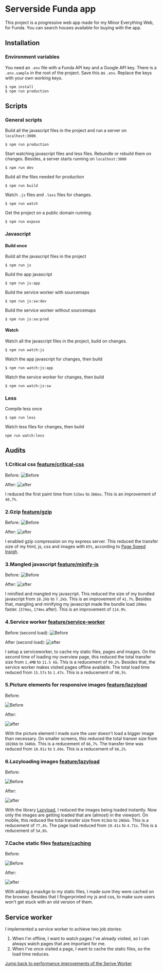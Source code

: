 # Serverside Funda app

This project is a progressive web app made for my Minor Everything Web, for Funda. You can search houses available for buying with the app.

## Installation

### Environment variables
You need an ```.env``` file with a Funda API key and a Google API key. There is a ```.env.sample``` in the root of the project. Save this as ```.env```. Replace the keys with your own working keys.


```
$ npm install
$ npm run production
```

## Scripts

### General scripts
Build all the javascript files in the project and run a server on ```localhost:3000```.
```
$ npm run production
```

Start watching javascript files and less files. Rebundle or rebuild them on changes. Besides, a server starts running on ```localhost:3000```
```
$ npm run dev
```

Build all the files needed for production
```
$ npm run build
```

Watch ```.js``` files and ```.less``` files for changes.
```
$ npm run watch
```

Get the project on a public domain running.
```
$ npm run expose
```

### Javascript

#### Build once
Build all the javascript files in the project
```
$ npm run js
```

Build the app javascript
```
$ npm run js:app
```

Build the service worker with sourcemaps
```
$ npm run js:sw:dev
```

Build the service worker without sourcemaps
```
$ npm run js:sw:prod
```

#### Watch
Watch all the javascript files in the project, build on changes.
```
$ npm run watch:js
```

Watch the app javascript for changes, then build
```
$ npm run watch:js:app
```

Watch the service worker for changes, then build
```
$ npm run watch:js:sw
```

### Less

Compile less once
```
$ npm run less
```

Watch less files for changes, then build
```
npm run watch:less
```

## Audits

### 1.Critical css [feature/critical-css](https://github.com/Frankwarnaar/minor-perfomance-matters-funda/tree/feature/critical-css)
Before:
![Before](https://raw.githubusercontent.com/Frankwarnaar/minor-perfomance-matters-funda/master/improvements/critical_css/before.png)

After:
![after](https://raw.githubusercontent.com/Frankwarnaar/minor-perfomance-matters-funda/master/improvements/critical_css/after.png)

I reduced the first paint time from ```515ms``` to ```366ms```. This is an improvement of ```40,7%```.

### 2.Gzip [feature/gzip](https://github.com/Frankwarnaar/minor-perfomance-matters-funda/tree/feature/gzip)
Before:
![Before](https://raw.githubusercontent.com/Frankwarnaar/minor-perfomance-matters-funda/master/improvements/esmangle/before.png)

After:
![after](https://raw.githubusercontent.com/Frankwarnaar/minor-perfomance-matters-funda/master/improvements/esmangle/after.png)

I enabled gzip compression on my express server. This reduced the transfer size of my html, js, css and images with ```65%```, according to [Page Speed Insigh](https://developers.google.com/speed/pagespeed/insights/).

### 3.Mangled javascript [feature/minify-js](https://github.com/Frankwarnaar/minor-perfomance-matters-funda/tree/feature/minify-js)
Before:
![Before](https://raw.githubusercontent.com/Frankwarnaar/minor-perfomance-matters-funda/master/improvements/esmangle/before.png)

After:
![after](https://raw.githubusercontent.com/Frankwarnaar/minor-perfomance-matters-funda/master/improvements/esmangle/after.png)

I minified and mangled my javascript. This reduced the size of my bundled javascript from ```10.2kb``` to ```7.2kb```. This is an improvement of ```41.7%```. Besides that, mangling and minifying my javascript made the bundle load ```200ms``` faster. (```374ms```, ```174ms``` after). This is an improvement of ```114.9%```.

### 4.Service worker [feature/service-worker](https://github.com/Frankwarnaar/minor-perfomance-matters-funda/tree/feature/service-worker)
Before (second load):
![Before](https://raw.githubusercontent.com/Frankwarnaar/minor-perfomance-matters-funda/master/improvements/sw/before.png)

After (second load):
![after](https://raw.githubusercontent.com/Frankwarnaar/minor-perfomance-matters-funda/master/improvements/sw/after.png)

I setup a serviceworker, to cache my static files, pages and images. On the second time of loading my overview page, this reduced the total transfer size from ```1.4MB``` to ```11.5 kb```. This is a reducement of ```99.2%```. Besides that, the service worker makes visited pages offline available. The total load time reduced from ```15.57s``` to ```1.47s```. This is a reducement of ```90,5%```.

### 5.Picture elements for responsive images [feature/lazyload](https://github.com/Frankwarnaar/minor-perfomance-matters-funda/tree/feature/lazyload)
Before:

![Before](https://raw.githubusercontent.com/Frankwarnaar/minor-perfomance-matters-funda/master/improvements/picture/before.png)

After:

![after](https://raw.githubusercontent.com/Frankwarnaar/minor-perfomance-matters-funda/master/improvements/picture/after.png)

With the picture element I made sure the user doesn't load a bigger image than necessary. On smaller screens, this reduced the total transer size from ```1020kb``` to ```340kb```. This is a reducement of ```66,7%```. The transfer time was reduced from ```10.91s``` to ```3.69s```. This is a reducement of ```66,2%```. 

### 6.Lazyloading images [feature/lazyload](https://github.com/Frankwarnaar/minor-perfomance-matters-funda/tree/feature/lazyload)
Before:

![Before](https://raw.githubusercontent.com/Frankwarnaar/minor-perfomance-matters-funda/master/improvements/lazyload/before.png)

After:

![after](https://raw.githubusercontent.com/Frankwarnaar/minor-perfomance-matters-funda/master/improvements/lazyload/after.png)

With the library [Lazyload](http://verlok.github.io/lazyload/), I reduced the images being loaded instantly. Now only the images are getting loaded that are (almost) in the viewport. On mobile, this reduced the total transfer size from ```913kb``` to ```206kb```. This is a reducement of `77,4%`. The page load reduced from ```10.41s``` to `4.71s`. This is a reducement of `54,8%`.

### 7.Cache static files [feature/caching](https://github.com/Frankwarnaar/minor-perfomance-matters-funda/tree/feature/caching)
Before:

![Before](https://raw.githubusercontent.com/Frankwarnaar/minor-perfomance-matters-funda/master/improvements/caching/before.png)

After:

![after](https://raw.githubusercontent.com/Frankwarnaar/minor-perfomance-matters-funda/master/improvements/caching/after.png)

With adding a maxAge to my static files, I made sure they were cached on the browser. Besides that I fingerprinted my js and css, to make sure users won't get stuck with an old version of them.

## Service worker
I implemented a service worker to achieve two job stories:
1. When I'm offline, I want to watch pages I've already visited, so I can always watch pages that are important for me.
2. When I've once visited a page, I want to cache the static files, so the load time reduces.

[Jump back to performance improvements of the Serive Worker](https://github.com/Frankwarnaar/minor-perfomance-matters-funda#4service-worker-featureservice-worker)
